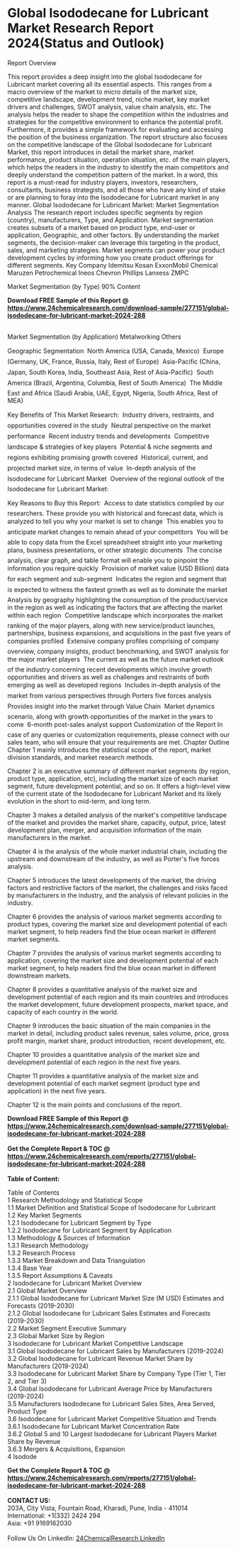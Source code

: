 <h1>Global Isododecane for Lubricant Market Research Report 2024(Status and Outlook)</h1><p>Report Overview</p><p>
This report provides a deep insight into the global Isododecane for Lubricant market covering all its essential aspects. This ranges from a macro overview of the market to micro details of the market size, competitive landscape, development trend, niche market, key market drivers and challenges, SWOT analysis, value chain analysis, etc.
The analysis helps the reader to shape the competition within the industries and strategies for the competitive environment to enhance the potential profit. Furthermore, it provides a simple framework for evaluating and accessing the position of the business organization. The report structure also focuses on the competitive landscape of the Global Isododecane for Lubricant Market, this report introduces in detail the market share, market performance, product situation, operation situation, etc. of the main players, which helps the readers in the industry to identify the main competitors and deeply understand the competition pattern of the market.
In a word, this report is a must-read for industry players, investors, researchers, consultants, business strategists, and all those who have any kind of stake or are planning to foray into the Isododecane for Lubricant market in any manner.
Global Isododecane for Lubricant Market: Market Segmentation Analysis
The research report includes specific segments by region (country), manufacturers, Type, and Application. Market segmentation creates subsets of a market based on product type, end-user or application, Geographic, and other factors. By understanding the market segments, the decision-maker can leverage this targeting in the product, sales, and marketing strategies. Market segments can power your product development cycles by informing how you create product offerings for different segments.
Key Company
Idemitsu Kosan
ExxonMobil Chemical
Maruzen Petrochemical
Ineos
Chevron Phillips
Lanxess
ZMPC</p><p>
Market Segmentation (by Type)
90% Content</p><div><b>Download FREE Sample of this Report @ 
            <a href="https://www.24chemicalresearch.com/download-sample/277151/global-isododecane-for-lubricant-market-2024-288">
            https://www.24chemicalresearch.com/download-sample/277151/global-isododecane-for-lubricant-market-2024-288</a></b></div><br><p>
Market Segmentation (by Application)
Metalworking
Others</p><p>
Geographic Segmentation
 North America (USA, Canada, Mexico)
 Europe (Germany, UK, France, Russia, Italy, Rest of Europe)
 Asia-Pacific (China, Japan, South Korea, India, Southeast Asia, Rest of Asia-Pacific)
 South America (Brazil, Argentina, Columbia, Rest of South America)
 The Middle East and Africa (Saudi Arabia, UAE, Egypt, Nigeria, South Africa, Rest of MEA)</p><p>
Key Benefits of This Market Research:
 Industry drivers, restraints, and opportunities covered in the study
 Neutral perspective on the market performance
 Recent industry trends and developments
 Competitive landscape &amp; strategies of key players
 Potential &amp; niche segments and regions exhibiting promising growth covered
 Historical, current, and projected market size, in terms of value
 In-depth analysis of the Isododecane for Lubricant Market
 Overview of the regional outlook of the Isododecane for Lubricant Market:</p><p>
Key Reasons to Buy this Report:
 Access to date statistics compiled by our researchers. These provide you with historical and forecast data, which is analyzed to tell you why your market is set to change
 This enables you to anticipate market changes to remain ahead of your competitors
 You will be able to copy data from the Excel spreadsheet straight into your marketing plans, business presentations, or other strategic documents
 The concise analysis, clear graph, and table format will enable you to pinpoint the information you require quickly
 Provision of market value (USD Billion) data for each segment and sub-segment
 Indicates the region and segment that is expected to witness the fastest growth as well as to dominate the market
 Analysis by geography highlighting the consumption of the product/service in the region as well as indicating the factors that are affecting the market within each region
 Competitive landscape which incorporates the market ranking of the major players, along with new service/product launches, partnerships, business expansions, and acquisitions in the past five years of companies profiled
 Extensive company profiles comprising of company overview, company insights, product benchmarking, and SWOT analysis for the major market players
 The current as well as the future market outlook of the industry concerning recent developments which involve growth opportunities and drivers as well as challenges and restraints of both emerging as well as developed regions
 Includes in-depth analysis of the market from various perspectives through Porters five forces analysis
 Provides insight into the market through Value Chain
 Market dynamics scenario, along with growth opportunities of the market in the years to come
 6-month post-sales analyst support
Customization of the Report
In case of any queries or customization requirements, please connect with our sales team, who will ensure that your requirements are met.
Chapter Outline
Chapter 1 mainly introduces the statistical scope of the report, market division standards, and market research methods.</p><p>
Chapter 2 is an executive summary of different market segments (by region, product type, application, etc), including the market size of each market segment, future development potential, and so on. It offers a high-level view of the current state of the Isododecane for Lubricant Market and its likely evolution in the short to mid-term, and long term.</p><p>
Chapter 3 makes a detailed analysis of the market's competitive landscape of the market and provides the market share, capacity, output, price, latest development plan, merger, and acquisition information of the main manufacturers in the market.</p><p>
Chapter 4 is the analysis of the whole market industrial chain, including the upstream and downstream of the industry, as well as Porter's five forces analysis.</p><p>
Chapter 5 introduces the latest developments of the market, the driving factors and restrictive factors of the market, the challenges and risks faced by manufacturers in the industry, and the analysis of relevant policies in the industry.</p><p>
Chapter 6 provides the analysis of various market segments according to product types, covering the market size and development potential of each market segment, to help readers find the blue ocean market in different market segments.</p><p>
Chapter 7 provides the analysis of various market segments according to application, covering the market size and development potential of each market segment, to help readers find the blue ocean market in different downstream markets.</p><p>
Chapter 8 provides a quantitative analysis of the market size and development potential of each region and its main countries and introduces the market development, future development prospects, market space, and capacity of each country in the world.</p><p>
Chapter 9 introduces the basic situation of the main companies in the market in detail, including product sales revenue, sales volume, price, gross profit margin, market share, product introduction, recent development, etc.</p><p>
Chapter 10 provides a quantitative analysis of the market size and development potential of each region in the next five years.</p><p>
Chapter 11 provides a quantitative analysis of the market size and development potential of each market segment (product type and application) in the next five years.</p><p>
Chapter 12 is the main points and conclusions of the report.</p><p>
</p><div><b>Download FREE Sample of this Report @ 
            <a href="https://www.24chemicalresearch.com/download-sample/277151/global-isododecane-for-lubricant-market-2024-288">
            https://www.24chemicalresearch.com/download-sample/277151/global-isododecane-for-lubricant-market-2024-288</a></b></div><br><div><b>Get the Complete Report & TOC @ 
            <a href="https://www.24chemicalresearch.com/reports/277151/global-isododecane-for-lubricant-market-2024-288">
            https://www.24chemicalresearch.com/reports/277151/global-isododecane-for-lubricant-market-2024-288</a></b></div><br>
            <b>Table of Content:</b><p>Table of Contents<br />
1 Research Methodology and Statistical Scope<br />
1.1 Market Definition and Statistical Scope of Isododecane for Lubricant<br />
1.2 Key Market Segments<br />
1.2.1 Isododecane for Lubricant Segment by Type<br />
1.2.2 Isododecane for Lubricant Segment by Application<br />
1.3 Methodology & Sources of Information<br />
1.3.1 Research Methodology<br />
1.3.2 Research Process<br />
1.3.3 Market Breakdown and Data Triangulation<br />
1.3.4 Base Year<br />
1.3.5 Report Assumptions & Caveats<br />
2 Isododecane for Lubricant Market Overview<br />
2.1 Global Market Overview<br />
2.1.1 Global Isododecane for Lubricant Market Size (M USD) Estimates and Forecasts (2019-2030)<br />
2.1.2 Global Isododecane for Lubricant Sales Estimates and Forecasts (2019-2030)<br />
2.2 Market Segment Executive Summary<br />
2.3 Global Market Size by Region<br />
3 Isododecane for Lubricant Market Competitive Landscape<br />
3.1 Global Isododecane for Lubricant Sales by Manufacturers (2019-2024)<br />
3.2 Global Isododecane for Lubricant Revenue Market Share by Manufacturers (2019-2024)<br />
3.3 Isododecane for Lubricant Market Share by Company Type (Tier 1, Tier 2, and Tier 3)<br />
3.4 Global Isododecane for Lubricant Average Price by Manufacturers (2019-2024)<br />
3.5 Manufacturers Isododecane for Lubricant Sales Sites, Area Served, Product Type<br />
3.6 Isododecane for Lubricant Market Competitive Situation and Trends<br />
3.6.1 Isododecane for Lubricant Market Concentration Rate<br />
3.6.2 Global 5 and 10 Largest Isododecane for Lubricant Players Market Share by Revenue<br />
3.6.3 Mergers & Acquisitions, Expansion<br />
4 Isodode</p><div><b>Get the Complete Report & TOC @ 
            <a href="https://www.24chemicalresearch.com/reports/277151/global-isododecane-for-lubricant-market-2024-288">
            https://www.24chemicalresearch.com/reports/277151/global-isododecane-for-lubricant-market-2024-288</a></b></div><br><b>CONTACT US:</b><br>
            203A, City Vista, Fountain Road, Kharadi, Pune, India - 411014<br>
            International: +1(332) 2424 294<br>
            Asia: +91 9169162030 <br><br>
            Follow Us On LinkedIn: <a href="https://www.linkedin.com/company/24chemicalresearch/">24ChemicalResearch LinkedIn</a>